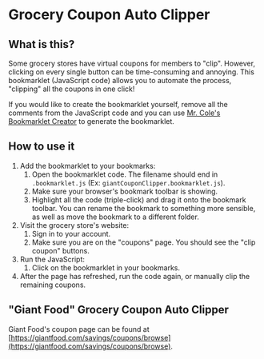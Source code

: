 # Grocery Coupon Auto Clipper

## What is this?

Some grocery stores have virtual coupons for members to "clip". However, clicking on every single button can be time-consuming and annoying. This bookmarklet (JavaScript code) allows you to automate the process, "clipping" all the coupons in one click!

If you would like to create the bookmarklet yourself, remove all the comments from the JavaScript code and you can use [Mr. Cole's Bookmarklet Creator](https://mrcoles.com/bookmarklet/) to generate the bookmarklet. 


## How to use it

1. Add the bookmarklet to your bookmarks:
    1. Open the bookmarklet code. The filename should end in `.bookmarklet.js` (Ex: `giantCouponClipper.bookmarklet.js`).
    2. Make sure your browser's bookmark toolbar is showing.
    3. Highlight all the code (triple-click) and drag it onto the bookmark toolbar. You can rename the bookmark to something more sensible, as well as move the bookmark to a different folder.
2. Visit the grocery store's website:
    1. Sign in to your account.
    2. Make sure you are on the "coupons" page. You should see the "clip coupon" buttons.
3. Run the JavaScript:
    1. Click on the bookmarklet in your bookmarks.
4. After the page has refreshed, run the code again, or manually clip the remaining coupons.

## "Giant Food" Grocery Coupon Auto Clipper

Giant Food's coupon page can be found at [https://giantfood.com/savings/coupons/browse](https://giantfood.com/savings/coupons/browse).